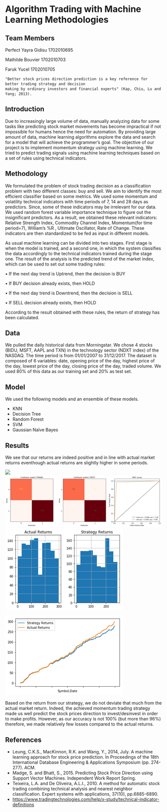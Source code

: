 # Algorithm Trading with Machine Learning Methodologies



## Team Members

Perfect Yayra Gidisu  1702010695

Mathilde Bouvier      1702010703

Faruk Yucel           1702010705



```
"Better stock prices direction prediction is a key reference for better trading strategy and decision
making by ordinary investors and financial experts" (Kap, Chiu, Lu and Yang; 2013).
```

## Introduction

Due to increasingly large volume of data, manually analyzing data for some tasks like predicting stock market movements has become impractical if not impossible for humans hence the need for automation. By providing large amount of data, machine learning algorithms explore the data and search for a model that will achieve the programmer’s goal. The objective of our project is to implement momentum strategy using machine learning. We tried to predict trading signals using machine learning techniques based on a set of rules using technical indicators. 

## Methodology

We formulated the problem of stock trading decision as a classification problem with two different classes: buy and sell. We aim to identify the most efficient classifier based on some metrics.
We used some momentum and volatility technical indicators with time periods of 7, 14 and 28 days as predictors. Since, some of these indicators may be irrelevant for our data. We used random forest variable importance technique to figure out the insignificant predictors. As a result, we obtained these relevant indicators: Relative Strength Index, Commodity Channel Index, Momentum(for time period=7), William’s %R , Ultimate Oscillator, Rate of Change. These indicators are then standardized to be fed as input in different models.

As usual machine learning can be divided into two stages. First stage is when the model is trained, and a second one, in which the system classifies the data accordingly to the technical indicators trained during the stage one. The result of the analysis is the predicted trend of the market index, which can be used to set out some trading rules:

• If the next day trend is Uptrend, then the decision is BUY

• If BUY decision already exists, then HOLD

• If the next day trend is Downtrend, then the decision is SELL

• If SELL decision already exists, then HOLD

According to the result obtained with these rules, the return of strategy has been calculated.



## Data

We pulled the daily historical data from Morningstar. We chose 4 stocks (BIDU, MSFT, AAPL and TXN) in the technology sector (NDXT index) of the NASDAQ. The time period is from 01/01/2007 to 31/12/2017. The dataset is composed of 6 variables: date, opening price of the day, highest price of the day, lowest price of the day, closing price of the day, traded volume. We used 80% of this data as our training set and 20% as test set.

## Model
We used the following models and an ensemble of these models.
- KNN
- Decision Tree
- Random Forest
- SVM
- Gaussian Naïve Bayes




## Results
We see that our returns are indeed positive and in line with actual market returns eventhough actual returns are slightly higher in some periods.

![](Images/9.png)
![](Images/2.png)
![](Images/6.png)

![](Images/7.png)

Based on the return from our strategy, we do not deviate that much from the actual market return. Indeed, the achieved momentum trading strategy made us well predict the stock prices direction to invest/desinvest in order to make profits. However, as our accuracy is not 100% (but more than 96%) therefore, we made relatively few losses compared to the actual returns. 

## References

- Leung, C.K.S., MacKinnon, R.K. and Wang, Y., 2014, July. A machine learning approach for stock price prediction. In Proceedings of the 18th International Database Engineering & Applications Symposium (pp. 274-277). ACM.
- Madge, S. and Bhatt, S., 2015. Predicting Stock Price Direction using Support Vector Machines. Independent Work Report Spring.
- Teixeira, L.A. and De Oliveira, A.L.I., 2010. A method for automatic stock trading combining technical analysis and nearest neighbor classification. Expert systems with applications, 37(10), pp.6885-6890.
- https://www.tradingtechnologies.com/help/x-study/technical-indicator-definitions

